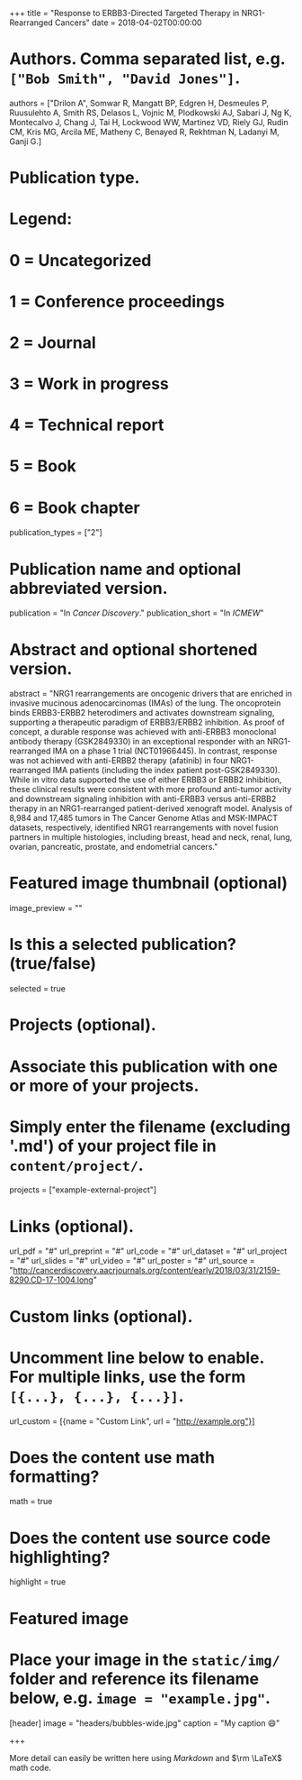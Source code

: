 +++
title = "Response to ERBB3-Directed Targeted Therapy in NRG1-Rearranged Cancers"
date = 2018-04-02T00:00:00

# Authors. Comma separated list, e.g. `["Bob Smith", "David Jones"]`.
authors = ["Drilon A", Somwar R, Mangatt BP, Edgren H, Desmeules P, Ruusulehto A, Smith RS, Delasos L, Vojnic M, Plodkowski AJ, Sabari J, Ng K, Montecalvo J, Chang J, Tai H, Lockwood WW, Martinez VD, Riely GJ, Rudin CM, Kris MG, Arcila ME, Matheny C, Benayed R, Rekhtman N, Ladanyi M, Ganji G.]



# Publication type.
# Legend:
# 0 = Uncategorized
# 1 = Conference proceedings
# 2 = Journal
# 3 = Work in progress
# 4 = Technical report
# 5 = Book
# 6 = Book chapter
publication_types = ["2"]

# Publication name and optional abbreviated version.
publication = "In *Cancer Discovery*."
publication_short = "In *ICMEW*"

# Abstract and optional shortened version.
abstract = "NRG1 rearrangements are oncogenic drivers that are enriched in invasive mucinous adenocarcinomas (IMAs) of the lung. The oncoprotein binds ERBB3-ERBB2 heterodimers and activates downstream signaling, supporting a therapeutic paradigm of ERBB3/ERBB2 inhibition. As proof of concept, a durable response was achieved with anti-ERBB3 monoclonal antibody therapy (GSK2849330) in an exceptional responder with an NRG1-rearranged IMA on a phase 1 trial (NCT01966445). In contrast, response was not achieved with anti-ERBB2 therapy (afatinib) in four NRG1-rearranged IMA patients (including the index patient post-GSK2849330). While in vitro data supported the use of either ERBB3 or ERBB2 inhibition, these clinical results were consistent with more profound anti-tumor activity and downstream signaling inhibition with anti-ERBB3 versus anti-ERBB2 therapy in an NRG1-rearranged patient-derived xenograft model. Analysis of 8,984 and 17,485 tumors in The Cancer Genome Atlas and MSK-IMPACT datasets, respectively, identified NRG1 rearrangements with novel fusion partners in multiple histologies, including breast, head and neck, renal, lung, ovarian, pancreatic, prostate, and endometrial cancers."

# Featured image thumbnail (optional)
image_preview = ""

# Is this a selected publication? (true/false)
selected = true

# Projects (optional).
#   Associate this publication with one or more of your projects.
#   Simply enter the filename (excluding '.md') of your project file in `content/project/`.
projects = ["example-external-project"]

# Links (optional).
url_pdf = "#"
url_preprint = "#"
url_code = "#"
url_dataset = "#"
url_project = "#"
url_slides = "#"
url_video = "#"
url_poster = "#"
url_source = "http://cancerdiscovery.aacrjournals.org/content/early/2018/03/31/2159-8290.CD-17-1004.long"

# Custom links (optional).
#   Uncomment line below to enable. For multiple links, use the form `[{...}, {...}, {...}]`.
url_custom = [{name = "Custom Link", url = "http://example.org"}]

# Does the content use math formatting?
math = true

# Does the content use source code highlighting?
highlight = true

# Featured image
# Place your image in the `static/img/` folder and reference its filename below, e.g. `image = "example.jpg"`.
[header]
image = "headers/bubbles-wide.jpg"
caption = "My caption :smile:"

+++

More detail can easily be written here using *Markdown* and $\rm \LaTeX$ math code.
